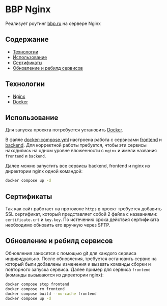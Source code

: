 # BBP Nginx

Реализует роутинг [bbp.ru](https://bbp.ru/) на сервере Nginx

## Содержание

- [Технологии](#технологии)
- [Использование](#использование)
- [Сертификаты](#сертификаты)
- [Обновление и ребилд сервисов](#обновление-и-ребилд-сервисов)

## Технологии

- [Nginx](https://nginx.org/)
- [Docker](https://www.docker.com/)

## Использование

Для запуска проекта потребуется установить [Docker](https://docs.docker.com/engine/install/ubuntu/).

В файле [docker-compose.yml](docker-compose.yml) настроена работа с
сервисами [frontend](https://github.com/BBP-site/frontend) и [backend](https://github.com/BBP-site/backend). Для
корректной работы требуется, чтобы эти сервисы находились на одном уровне вложенности с `nginx` и имели
названия `frontend` и `backend`.

Далее можно запустить все сервисы backend, frontend и nginx из директории nginx одной командой:

```sh
docker compose up -d
```

## Сертификаты

Так как сайт работает на протоколе `https` в проект требуется добавить SSL сертификат,
который представляет собой 2 файла с названиями: `certificate.crt` и `key.key`.
По истечению срока действия сертификата необходимо обновить его вручную через SFTP.

## Обновление и ребилд сервисов

Обновления заносятся с помощью git для каждого сервиса индивидуально.
После обновления, требуется остановить сервис на который были добавлены изменения и вызвать команды сборки и повторного
запуска сервиса. Далее пример для сервиса `frontend` (команды вызываются из директории nginx):

```sh
docker compose stop frontend
docker compose rm frontend
docker compose build --no-cache frontend
docker compose up -d
````